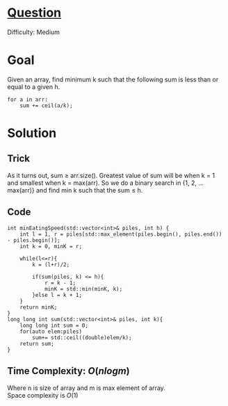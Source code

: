 # [Question](https://leetcode.com/problems/koko-eating-bananas/)
Difficulty: Medium
# Goal
Given an array, find minimum k such that the following sum is less than or equal to a given h.
```
for a in arr:
    sum += ceil(a/k);
```
# Solution
## Trick
As it turns out, sum $\geq$ arr.size(). Greatest value of sum will be when k = 1 and smallest when k = max(arr). So we do a binary search in {1, 2, ... max(arr)} and find min k such that the sum $\leq$ h.
## Code
```
int minEatingSpeed(std::vector<int>& piles, int h) {
    int l = 1, r = piles[std::max_element(piles.begin(), piles.end()) - piles.begin()];
    int k = 0, minK = r;

    while(l<=r){
        k = (l+r)/2;

        if(sum(piles, k) <= h){
            r = k - 1;
            minK = std::min(minK, k);
        }else l = k + 1;
    }
    return minK;
}
long long int sum(std::vector<int>& piles, int k){
    long long int sum = 0;
    for(auto elem:piles)
        sum+= std::ceil((double)elem/k);
    return sum;
}
```
## Time Complexity: $O(nlogm)$
Where n is size of array and m is max element of array.  
 Space complexity is $O(1)$
